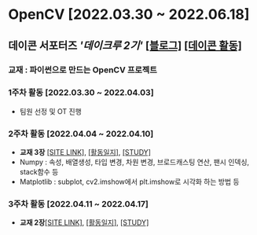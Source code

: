 # OpenCV [2022.03.30 ~ 2022.06.18] 
## 데이콘 서포터즈 *'데이크루 2기'* [[블로그]](https://blog.naver.com/soodagnu) [[데이콘 활동]](https://dacon.io/myprofile/409575/home)
### 교재 : 파이썬으로 만드는 OpenCV 프로젝트

### 1주차 활동 [2022.03.30 ~ 2022.04.03]
- 팀원 선정 및 OT 진행
### 2주차 활동 [2022.04.04 ~ 2022.04.10]
- **교재 3장** [[SITE LINK]](https://dacon.io/codeshare/4768?page=1&dtype=recent), [[활동일지]](https://blog.naver.com/soodagnu/222700589727), [[STUDY]]()
- Numpy : 속성, 배열생성, 타입 변경, 차원 변경, 브로드캐스팅 연산, 팬시 인덱싱, stack함수 등<br>
- Matplotlib : subplot, cv2.imshow에서 plt.imshow로 시각화 하는 방법 등
### 3주차 활동 [2022.04.11 ~ 2022.04.17]
- **교재 2장**[[SITE LINK]](), [[활동일지]](), [[STUDY]]()
